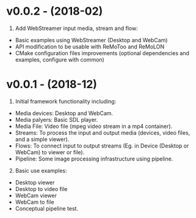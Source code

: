 # v0.0.2 - (2018-02) 
1. Add WebStreamer input media, stream and flow:
* Basic examples using WebStreamer (Desktop and WebCam)
* API modification to be usable with ReMoToo and ReMoLON
* CMake configuration files improvements (optional dependencies and examples, configure with common)

# v0.0.1 - (2018-12) 
1. Initial framework functionality including:
* Media devices: Desktop and WebCam.
* Media palyers: Basic SDL player.
* Media File: Video file (mpeg video stream in a mp4 container).
* Streams: To process the input and output media (devices, video files, and a simple viewer).
* Flows: To connect input to output streams (Eg. in Device (Desktop or WebCam) to viewer or file).
* Pipeline: Some image processing infrastructure using pipeline.

2. Basic use examples:
* Desktop viewer
* Desktop to video file
* WebCam viewer
* WebCam to file
* Conceptual pipeline test.
